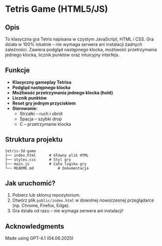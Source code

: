 # Tetris Game (HTML5/JS)

## Opis

To klasyczna gra Tetris napisana w czystym JavaScript, HTML i CSS. Gra działa w 100% lokalnie – nie wymaga serwera ani instalacji żadnych zależności. Zawiera podgląd następnego klocka, możliwość przetrzymania jednego klocka, licznik punktów oraz intuicyjny interfejs.

## Funkcje

- **Klasyczny gameplay Tetrisa**
- **Podgląd następnego klocka**
- **Możliwość przetrzymania jednego klocka (hold)**
- **Licznik punktów**
- **Reset gry jednym przyciskiem**
- **Sterowanie:**
  - Strzałki – ruch i obrót
  - Spacja – szybki drop
  - C – przetrzymanie klocka

## Struktura projektu

```
tetris-3d-game
├── index.html      # Główny plik HTML
├── styles.css      # Styl gry
├── main.js         # Cała logika gry
└── README.md           # Dokumentacja
```

## Jak uruchomić?

1. Pobierz lub sklonuj repozytorium.
2. Otwórz plik `public/index.html` w dowolnej nowoczesnej przeglądarce (np. Chrome, Firefox, Edge).
3. Gra działa od razu – nie wymaga serwera ani instalacji!

## Acknowledgments

Made using GPT-4.1 (04.06.2025)
